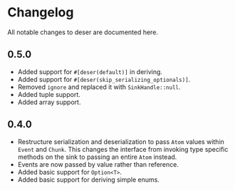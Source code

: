 # Changelog

All notable changes to deser are documented here.

## 0.5.0

- Added support for `#[deser(default)]` in deriving.
- Added support for `#[deser(skip_serializing_optionals)]`.
- Removed `ignore` and replaced it with `SinkHandle::null`.
- Added tuple support.
- Added array support.

## 0.4.0

- Restructure serialization and deserialization to pass `Atom` values
  within `Event` and `Chunk`.  This changes the interface from invoking
  type specific methods on the sink to passing an entire `Atom` instead.
- Events are now passed by value rather than reference.
- Added basic support for `Option<T>`.
- Added basic support for deriving simple enums.
